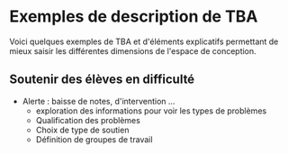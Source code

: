 # Exemples de description de TBA

Voici quelques exemples de TBA et d'éléments explicatifs permettant de mieux saisir les différentes dimensions de l'espace de conception.

## Soutenir des élèves en difficulté

* Alerte : baisse de notes, d'intervention ...
  * exploration des informations pour voir les types de problèmes
  * Qualification des problèmes
  * Choix de type de soutien
  * Définition de groupes de travail
